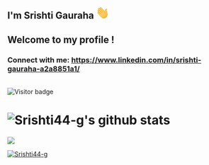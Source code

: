 
## I'm Srishti Gauraha   <img src="https://raw.githubusercontent.com/ABSphreak/ABSphreak/master/gifs/Hi.gif" width="30px">

## Welcome to my profile !

### Connect with me: https://www.linkedin.com/in/srishti-gauraha-a2a8851a1/

<br>![Visitor badge](https://visitor-badge.glitch.me/badge?page_id=Srishti44-g.visitor-badge)

# ![Srishti44-g's github stats](https://github-readme-stats.vercel.app/api?username=Srishti44-g&theme=omni&show_icons=true)<br>

**<img align="center" src="https://github-readme-stats.vercel.app/api/top-langs/?username=Srishti44-g&theme=radical&line_height=10&hide_langs_below=1&layout=compact" />**

<p align="left"> <a href="https://github.com/ryo-ma/github-profile-trophy"><img src="https://github-profile-trophy.vercel.app/?username=Srishti44-g" alt="Srishti44-g" /></a> </p>

 


